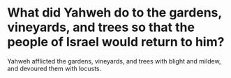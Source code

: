 # What did Yahweh do to the gardens, vineyards, and trees so that the people of Israel would return to him?

Yahweh afflicted the gardens, vineyards, and trees with blight and mildew, and devoured them with locusts.
